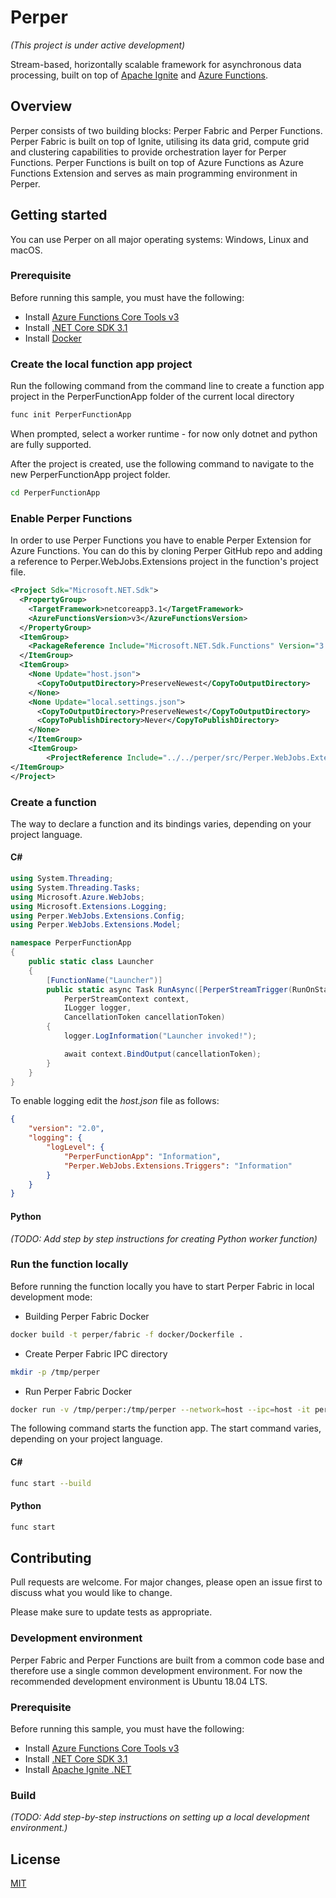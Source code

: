 # Perper
*(This project is under active development)*

Stream-based, horizontally scalable framework for asynchronous data 
processing, built on top of [Apache Ignite](https://ignite.apache.org/) 
and [Azure Functions](https://azure.microsoft.com/en-us/services/functions/).

## Overview

Perper consists of two building blocks: Perper Fabric and Perper Functions. 
Perper Fabric is built on top of Ignite, utilising its data grid, 
compute grid and clustering capabilities to provide orchestration layer 
for Perper Functions. Perper Functions is built on top of Azure Functions 
as Azure Functions Extension and serves as main programming environment 
in Perper.

## Getting started

You can use Perper on all major operating systems: Windows, Linux and macOS.

### Prerequisite

Before running this sample, you must have the following:

- Install [Azure Functions Core Tools v3](https://docs.microsoft.com/en-us/azure/azure-functions/functions-run-local#v2)
- Install [.NET Core SDK 3.1](https://dotnet.microsoft.com/download/dotnet-core/3.1)
- Install [Docker](https://docs.docker.com/install/)

### Create the local function app project

Run the following command from the command line to create a function app project 
in the PerperFunctionApp folder of the current local directory

```bash
func init PerperFunctionApp
```

When prompted, select a worker runtime - for now only dotnet and python are 
fully supported.

After the project is created, use the following command to navigate to the 
new PerperFunctionApp project folder.

```bash
cd PerperFunctionApp
```

### Enable Perper Functions

In order to use Perper Functions you have to enable Perper Extension for 
Azure Functions. You can do this by cloning Perper GitHub repo and adding a
reference to Perper.WebJobs.Extensions project in the function's project file.

```xml
<Project Sdk="Microsoft.NET.Sdk">
  <PropertyGroup>
    <TargetFramework>netcoreapp3.1</TargetFramework>
    <AzureFunctionsVersion>v3</AzureFunctionsVersion>
  </PropertyGroup>
  <ItemGroup>
    <PackageReference Include="Microsoft.NET.Sdk.Functions" Version="3.0.2" />
  </ItemGroup>
  <ItemGroup>
    <None Update="host.json">
      <CopyToOutputDirectory>PreserveNewest</CopyToOutputDirectory>
    </None>
    <None Update="local.settings.json">
      <CopyToOutputDirectory>PreserveNewest</CopyToOutputDirectory>
      <CopyToPublishDirectory>Never</CopyToPublishDirectory>
    </None>
    </ItemGroup>
    <ItemGroup>
        <ProjectReference Include="../../perper/src/Perper.WebJobs.Extensions/Perper.WebJobs.Extensions.csproj" />
</ItemGroup>
</Project>
```

### Create a function

The way to declare a function and its bindings varies, depending on your 
project language.

#### C#

```csharp
using System.Threading;
using System.Threading.Tasks;
using Microsoft.Azure.WebJobs;
using Microsoft.Extensions.Logging;
using Perper.WebJobs.Extensions.Config;
using Perper.WebJobs.Extensions.Model;

namespace PerperFunctionApp
{
    public static class Launcher
    {
        [FunctionName("Launcher")]
        public static async Task RunAsync([PerperStreamTrigger(RunOnStartup = true)]
            PerperStreamContext context,
            ILogger logger,
            CancellationToken cancellationToken)
        {
            logger.LogInformation("Launcher invoked!");

            await context.BindOutput(cancellationToken);
        }
    }
}
```

To enable logging edit the *host.json* file as follows:

```json
{
    "version": "2.0",
    "logging": {
        "logLevel": {
            "PerperFunctionApp": "Information",
            "Perper.WebJobs.Extensions.Triggers": "Information"
        }
    }
}
```

#### Python

*(TODO: Add step by step instructions for creating Python worker function)*

### Run the function locally

Before running the function locally you have to start Perper Fabric in local 
development mode:

- Building Perper Fabric Docker
```bash
docker build -t perper/fabric -f docker/Dockerfile .
```
- Create Perper Fabric IPC directory  
```bash
mkdir -p /tmp/perper
```
- Run Perper Fabric Docker 
```bash
docker run -v /tmp/perper:/tmp/perper --network=host --ipc=host -it perper/fabric
```

The following command starts the function app. The start command varies, 
depending on your project language.

#### C#

```bash
func start --build
```

#### Python

```bash
func start
```

## Contributing
Pull requests are welcome. For major changes, please open an issue first 
to discuss what you would like to change.

Please make sure to update tests as appropriate.

### Development environment

Perper Fabric and Perper Functions are built from a common code base 
and therefore use a single common development environment. For now the 
recommended development environment is Ubuntu 18.04 LTS.

### Prerequisite

Before running this sample, you must have the following:

- Install [Azure Functions Core Tools v3](https://docs.microsoft.com/en-us/azure/azure-functions/functions-run-local#v2)
- Install [.NET Core SDK 3.1](https://dotnet.microsoft.com/download/dotnet-core/3.1)
- Install [Apache Ignite .NET](https://apacheignite-net.readme.io/docs/cross-platform-support)

### Build

*(TODO: Add step-by-step instructions on setting up a local development environment.)*

## License
[MIT](https://github.com/obecto/perper/blob/master/LICENSE)
